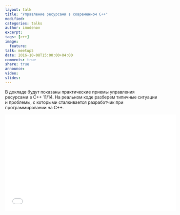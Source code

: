 ```yaml
---
layout: talk
title: "Управление ресурсами в современном С++"
modified:
categories: talks
author: imodenov
excerpt:
tags: [c++]
image:
  feature:
talk: meetup5
date: 2016-10-08T15:00:00+04:00
comments: true
share: true
announce:
video:
slides: 
---
```


В докладе будут показаны практические приемы управления ресурсами в С++ 11/14.
На реальном коде разберем типичные ситуации и проблемы, с которыми
сталкивается разработчик при программировании на С++.

<iframe width="560" height="315" src="//www.youtube.com/embed/CfU5E84XwvU" frameborder="0" allowfullscreen></iframe>
